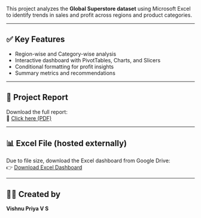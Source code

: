 This project analyzes the **Global Superstore dataset** using Microsoft Excel to identify trends in sales and profit across regions and product categories.

---

## ✅ Key Features
- Region-wise and Category-wise analysis
- Interactive dashboard with PivotTables, Charts, and Slicers
- Conditional formatting for profit insights
- Summary metrics and recommendations

---

## 📂 Project Report
Download the full report:  
📄 [Click here (PDF)](https://docs.google.com/spreadsheets/d/1KB8C2_L1fmaTPsddzeG60Enl62bMyGIY/edit?usp=sharing&ouid=103321712003141092161&rtpof=true&sd=true)

---

## 📊 Excel File (hosted externally)
Due to file size, download the Excel dashboard from Google Drive:  
👉 [Download Excel Dashboard](https://docs.google.com/spreadsheets/d/1MSqbVZuFZPAJabS8s1Dy1CYTKp3K6yDo/edit?usp=sharing&ouid=103321712003141092161&rtpof=true&sd=true)


---

## 👩‍💻 Created by  
**Vishnu Priya V S**  

